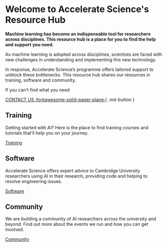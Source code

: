# Welcome to Accelerate Science's Resource Hub

**Machine learning has become an indispensable tool for researchers across disciplines. This resource hub is a place for you to find the help and support you need.**

As machine learning is adopted across disciplines, scientists are faced with new challenges in understanding and implementing this new technology.

In response, Accelerate Science’s programme offers tailored support to unblock these bottlenecks. This resource hub shares our resources in training, software and community.

If you can't find what you need

[CONTACT US :fontawesome-solid-paper-plane:](mailto:accelerate-mle@cst.cam.ac.uk){ .md-button }



## Training

Getting started with AI? Here is the place to find training courses and tutorials that’ll help you on your journey.

[Training](training.md)


## Software

Accelerate Science offers expert advice to Cambridge University researchers using AI in their research, providing code and helping to resolve engineering issues.

[Software](software.md)


## Community

We are building a community of AI researchers across the university and beyond. Find out more about the events we run and how you can get involved.

[Community](community.md)
